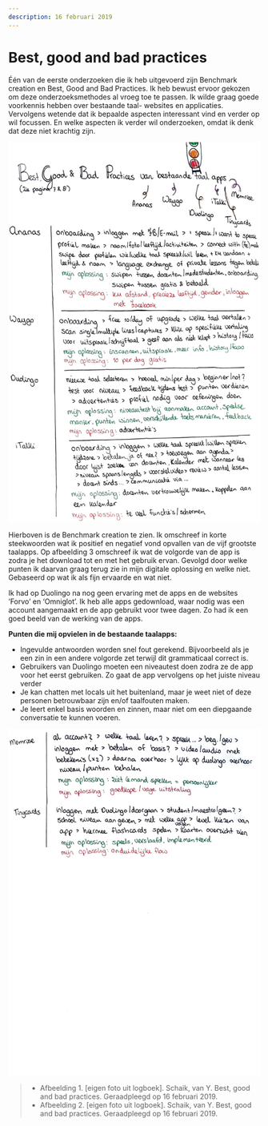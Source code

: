 ```yaml
---
description: 16 februari 2019
---
```


# Best, good and bad practices

  
Één van de eerste onderzoeken die ik heb uitgevoerd zijn Benchmark creation en Best, Good and Bad Practices. Ik heb bewust ervoor gekozen om deze onderzoeksmethodes al vroeg toe te passen. Ik wilde graag goede voorkennis hebben over bestaande taal- websites en applicaties. Vervolgens wetende dat ik bepaalde aspecten interessant vind en verder op wil focussen. En welke aspecten ik verder wil onderzoeken, omdat ik denk dat deze niet krachtig zijn.

![Afbeelding 1.](../../.gitbook/assets/scan-7-may-2019-4-8-1.jpg)

  
Hierboven is de Benchmark creation te zien. Ik omschreef in korte steekwoorden wat ik positief en negatief vond opvallen van de vijf grootste taalapps. Op afbeelding 3 omschreef ik wat de volgorde van de app is zodra je het download tot en met het gebruik ervan. Gevolgd door welke punten ik daarvan graag terug zie in mijn digitale oplossing en welke niet. Gebaseerd op wat ik als fijn ervaarde en wat niet. 

Ik had op Duolingo na nog geen ervaring met de apps en de websites ’Forvo’ en ‘Omniglot’. Ik heb alle apps gedownload, waar nodig was een account aangemaakt en de app gebruikt voor twee dagen. Zo had ik een goed beeld van de werking van de apps.  

**Punten die mij opvielen in de bestaande taalapps:**

* Ingevulde antwoorden worden snel fout gerekend. Bijvoorbeeld als je een zin in een andere volgorde zet terwijl dit grammaticaal correct is. 
* Gebruikers van Duolingo moeten een niveautest doen zodra ze de app voor het eerst gebruiken. Zo gaat de app vervolgens op het juiste niveau verder
* Je kan chatten met locals uit het buitenland, maar je weet niet of deze personen betrouwbaar zijn en/of taalfouten maken.
* Je leert enkel basis woorden en zinnen, maar niet om een diepgaande conversatie te kunnen voeren.

![Afbeelding 2.](../../.gitbook/assets/scan-7-may-2019-4-9-1.jpg)

> * Afbeelding 1. \[eigen foto uit logboek\]. Schaik, van Y. Best, good and bad practices. Geraadpleegd op 16 februari 2019.
> * Afbeelding 2. \[eigen foto uit logboek\]. Schaik, van Y. Best, good and bad practices. Geraadpleegd op 16 februari 2019.

